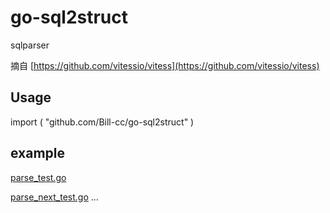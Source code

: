 # go-sql2struct

sqlparser

摘自 [https://github.com/vitessio/vitess](https://github.com/vitessio/vitess)

## Usage

import (
    "github.com/Bill-cc/go-sql2struct"
)

## example

[parse_test.go](parse_test.go)

[parse_next_test.go](parse_next_test.go)
...